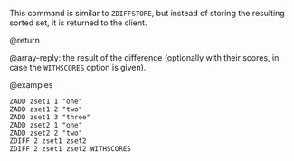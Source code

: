 This command is similar to `ZDIFFSTORE`, but instead of storing the resulting
sorted set, it is returned to the client.

@return

@array-reply: the result of the difference (optionally with their scores, in
case the `WITHSCORES` option is given).

@examples

```cli
ZADD zset1 1 "one"
ZADD zset1 2 "two"
ZADD zset1 3 "three"
ZADD zset2 1 "one"
ZADD zset2 2 "two"
ZDIFF 2 zset1 zset2
ZDIFF 2 zset1 zset2 WITHSCORES
```
